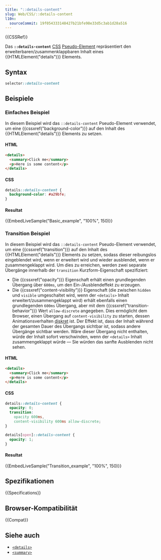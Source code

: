 ```yaml
---
title: "::details-content"
slug: Web/CSS/::details-content
l10n:
  sourceCommit: 19f054333148427b21bfe98e33d5c3ab1d28a516
---
```


{{CSSRef}}

Das **`::details-content`** [CSS](/de/docs/Web/CSS) [Pseudo-Element](/de/docs/Web/CSS/Pseudo-elements) repräsentiert den erweiterbaren/zusammenklappbaren Inhalt eines {{HTMLElement("details")}} Elements.

[//]: # '{{EmbedInteractiveExample("pages/tabbed/pseudo-element-details-content.html", "tabbed-shorter")}}'

## Syntax

```css
selector::details-content
```

## Beispiele

### Einfaches Beispiel

In diesem Beispiel wird das `::details-content` Pseudo-Element verwendet, um eine {{cssxref("background-color")}} auf den Inhalt des {{HTMLElement("details")}} Elements zu setzen.

#### HTML

```html
<details>
  <summary>Click me</summary>
  <p>Here is some content</p>
</details>
```

#### CSS

```css
details::details-content {
  background-color: #a29bfe;
}
```

#### Resultat

{{EmbedLiveSample("Basic_example", "100%", 150)}}

### Transition Beispiel

In diesem Beispiel wird das `::details-content` Pseudo-Element verwendet, um eine {{cssxref("transition")}} auf den Inhalt des {{HTMLElement("details")}} Elements zu setzen, sodass dieser reibungslos eingeblendet wird, wenn er erweitert wird und wieder ausblendet, wenn er zusammengeklappt wird. Um dies zu erreichen, werden zwei separate Übergänge innerhalb der `transition` Kurzform-Eigenschaft spezifiziert:

- Die {{cssxref("opacity")}} Eigenschaft erhält einen grundlegenden Übergang über `600ms`, um den Ein-/Ausblendeffekt zu erzeugen.
- Die {{cssxref("content-visibility")}} Eigenschaft (die zwischen `hidden` und `visible` umgeschaltet wird, wenn der `<details>` Inhalt erweitert/zusammengeklappt wird) erhält ebenfalls einen grundlegenden `600ms` Übergang, aber mit dem {{cssxref("transition-behavior")}} Wert `allow-discrete` angegeben. Dies ermöglicht dem Browser, einen Übergang auf `content-visibility` zu starten, dessen Animationsverhalten [diskret](/de/docs/Web/CSS/CSS_animated_properties#discrete) ist. Der Effekt ist, dass der Inhalt während der gesamten Dauer des Übergangs sichtbar ist, sodass andere Übergänge sichtbar werden. Wäre dieser Übergang nicht enthalten, würde der Inhalt sofort verschwinden, wenn der `<details>` Inhalt zusammengeklappt würde — Sie würden das sanfte Ausblenden nicht sehen.

#### HTML

```html
<details>
  <summary>Click me</summary>
  <p>Here is some content</p>
</details>
```

#### CSS

```css
details::details-content {
  opacity: 0;
  transition:
    opacity 600ms,
    content-visibility 600ms allow-discrete;
}

details[open]::details-content {
  opacity: 1;
}
```

#### Resultat

{{EmbedLiveSample("Transition_example", "100%", 150)}}

## Spezifikationen

{{Specifications}}

## Browser-Kompatibilität

{{Compat}}

## Siehe auch

- [`<details>`](/de/docs/Web/HTML/Element/details)
- [`<summary>`](/de/docs/Web/HTML/Element/summary)
